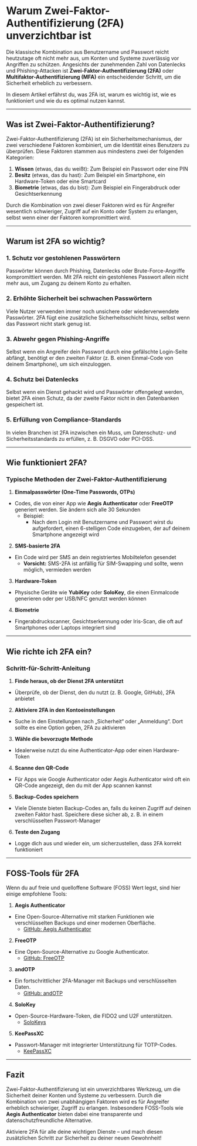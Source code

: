 # Warum Zwei-Faktor-Authentifizierung (2FA) unverzichtbar ist

Die klassische Kombination aus Benutzername und Passwort reicht heutzutage oft nicht mehr aus, um Konten und Systeme zuverlässig vor Angriffen zu schützen. Angesichts der zunehmenden Zahl von Datenlecks und Phishing-Attacken ist **Zwei-Faktor-Authentifizierung (2FA)** oder **Multifaktor-Authentifizierung (MFA)** ein entscheidender Schritt, um die Sicherheit erheblich zu verbessern.

In diesem Artikel erfährst du, was 2FA ist, warum es wichtig ist, wie es funktioniert und wie du es optimal nutzen kannst.

---

## Was ist Zwei-Faktor-Authentifizierung?

Zwei-Faktor-Authentifizierung (2FA) ist ein Sicherheitsmechanismus, der zwei verschiedene Faktoren kombiniert, um die Identität eines Benutzers zu überprüfen. Diese Faktoren stammen aus mindestens zwei der folgenden Kategorien:

1. **Wissen** (etwas, das du weißt): Zum Beispiel ein Passwort oder eine PIN
2. **Besitz** (etwas, das du hast): Zum Beispiel ein Smartphone, ein Hardware-Token oder eine Smartcard
3. **Biometrie** (etwas, das du bist): Zum Beispiel ein Fingerabdruck oder Gesichtserkennung

Durch die Kombination von zwei dieser Faktoren wird es für Angreifer wesentlich schwieriger, Zugriff auf ein Konto oder System zu erlangen, selbst wenn einer der Faktoren kompromittiert wird.

---

## Warum ist 2FA so wichtig?

### 1. **Schutz vor gestohlenen Passwörtern**
Passwörter können durch Phishing, Datenlecks oder Brute-Force-Angriffe kompromittiert werden. Mit 2FA reicht ein gestohlenes Passwort allein nicht mehr aus, um Zugang zu deinem Konto zu erhalten.

### 2. **Erhöhte Sicherheit bei schwachen Passwörtern**
Viele Nutzer verwenden immer noch unsichere oder wiederverwendete Passwörter. 2FA fügt eine zusätzliche Sicherheitsschicht hinzu, selbst wenn das Passwort nicht stark genug ist.

### 3. **Abwehr gegen Phishing-Angriffe**
Selbst wenn ein Angreifer dein Passwort durch eine gefälschte Login-Seite abfängt, benötigt er den zweiten Faktor (z. B. einen Einmal-Code von deinem Smartphone), um sich einzuloggen.

### 4. **Schutz bei Datenlecks**
Selbst wenn ein Dienst gehackt wird und Passwörter offengelegt werden, bietet 2FA einen Schutz, da der zweite Faktor nicht in den Datenbanken gespeichert ist.

### 5. **Erfüllung von Compliance-Standards**
In vielen Branchen ist 2FA inzwischen ein Muss, um Datenschutz- und Sicherheitsstandards zu erfüllen, z. B. DSGVO oder PCI-DSS.

---

## Wie funktioniert 2FA?

### Typische Methoden der Zwei-Faktor-Authentifizierung

1. **Einmalpasswörter (One-Time Passwords, OTPs)**
- Codes, die von einer App wie **Aegis Authenticator** oder **FreeOTP** generiert werden. Sie ändern sich alle 30 Sekunden
   - Beispiel: 
     - Nach dem Login mit Benutzername und Passwort wirst du aufgefordert, einen 6-stelligen Code einzugeben, der auf deinem Smartphone angezeigt wird

2. **SMS-basierte 2FA**
- Ein Code wird per SMS an dein registriertes Mobiltelefon gesendet
   - **Vorsicht:** SMS-2FA ist anfällig für SIM-Swapping und sollte, wenn möglich, vermieden werden

3. **Hardware-Token**
- Physische Geräte wie **YubiKey** oder **SoloKey**, die einen Einmalcode generieren oder per USB/NFC genutzt werden können

4. **Biometrie**
- Fingerabdruckscanner, Gesichtserkennung oder Iris-Scan, die oft auf Smartphones oder Laptops integriert sind

---

## Wie richte ich 2FA ein?

### Schritt-für-Schritt-Anleitung

1. **Finde heraus, ob der Dienst 2FA unterstützt**
- Überprüfe, ob der Dienst, den du nutzt (z. B. Google, GitHub), 2FA anbietet

2. **Aktiviere 2FA in den Kontoeinstellungen**
- Suche in den Einstellungen nach „Sicherheit“ oder „Anmeldung“. Dort sollte es eine Option geben, 2FA zu aktivieren

3. **Wähle die bevorzugte Methode**
- Idealerweise nutzt du eine Authenticator-App oder einen Hardware-Token

4. **Scanne den QR-Code**
- Für Apps wie Google Authenticator oder Aegis Authenticator wird oft ein QR-Code angezeigt, den du mit der App scannen kannst

5. **Backup-Codes speichern**
- Viele Dienste bieten Backup-Codes an, falls du keinen Zugriff auf deinen zweiten Faktor hast. Speichere diese sicher ab, z. B. in einem verschlüsselten Passwort-Manager

6. **Teste den Zugang**
- Logge dich aus und wieder ein, um sicherzustellen, dass 2FA korrekt funktioniert

---

## FOSS-Tools für 2FA

Wenn du auf freie und quelloffene Software (FOSS) Wert legst, sind hier einige empfohlene Tools:

1. **Aegis Authenticator**
- Eine Open-Source-Alternative mit starken Funktionen wie verschlüsselten Backups und einer modernen Oberfläche.
   - [GitHub: Aegis Authenticator](https://github.com/beemdevelopment/Aegis)
   
2. **FreeOTP**
- Eine Open-Source-Alternative zu Google Authenticator.
   - [GitHub: FreeOTP](https://github.com/freeotp/freeotp-android)

3. **andOTP**
- Ein fortschrittlicher 2FA-Manager mit Backups und verschlüsselten Daten.
   - [GitHub: andOTP](https://github.com/andOTP/andOTP)

4. **SoloKey**
- Open-Source-Hardware-Token, die FIDO2 und U2F unterstützen.
   - [SoloKeys](https://solokeys.com)

5. **KeePassXC**
- Passwort-Manager mit integrierter Unterstützung für TOTP-Codes.
   - [KeePassXC](https://keepassxc.org)

---

## Fazit

Zwei-Faktor-Authentifizierung ist ein unverzichtbares Werkzeug, um die Sicherheit deiner Konten und Systeme zu verbessern. Durch die Kombination von zwei unabhängigen Faktoren wird es für Angreifer erheblich schwieriger, Zugriff zu erlangen. Insbesondere FOSS-Tools wie **Aegis Authenticator** bieten dabei eine transparente und datenschutzfreundliche Alternative.

Aktiviere 2FA für alle deine wichtigen Dienste – und mach diesen zusätzlichen Schritt zur Sicherheit zu deiner neuen Gewohnheit!
